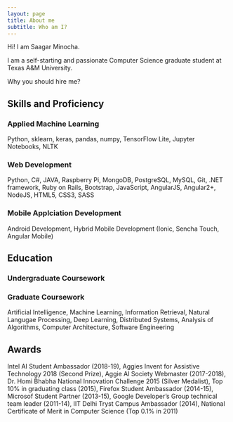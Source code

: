 ```yaml
---
layout: page
title: About me
subtitle: Who am I?
---
```


Hi! I am Saagar Minocha.

I am a self-starting and passionate Computer Science graduate student at Texas A&M University.


Why you should hire me?
## Skills and Proficiency

### Applied Machine Learning
Python, sklearn, keras, pandas, numpy, TensorFlow Lite, Jupyter Notebooks, NLTK
### Web Development
Python, C#, JAVA, Raspberry Pi, MongoDB, PostgreSQL, MySQL, Git, .NET framework, Ruby on Rails, Bootstrap, JavaScript, AngularJS, Angular2+, NodeJS, HTML5, CSS3, SASS
### Mobile Applciation Development
Android Development, Hybrid Mobile Development (Ionic, Sencha Touch, Angular Mobile)
## Education

### Undergraduate Coursework


### Graduate Coursework
Artificial Intelligence, Machine Learning, Information Retrieval, Natural Langugae Processing, Deep Learning, Distributed Systems, Analysis of Algorithms, Computer Architecture, Software Engineering

## Awards
Intel AI Student Ambassador (2018-19), Aggies Invent for Assistive Technology 2018 (Second Prize), Aggie AI Society Webmaster (2017-2018), Dr. Homi Bhabha National Innovation Challenge 2015 (Silver Medalist), Top 10% in graduating class (2015), Firefox Student Ambassador (2014-15), Microsof Student Partner (2013-15), Google Developer’s Group technical team leader (2011-14), IIT Delhi Tryst Campus Ambassador (2014), National Certificate of Merit in Computer Science (Top 0.1% in 2011)